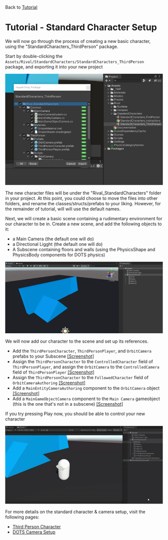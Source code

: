 
Back to [Tutorial](../tutorial.md)

# Tutorial - Standard Character Setup

We will now go through the process of creating a new basic character, using the "StandardCharacters_ThirdPerson" package.

Start by double-clicking the `Assets/Rival/StandardCharacters/StandardCharacters_ThirdPerson` package, and exporting it into your new project

![](../Images/tutorial_exportcharacter.png)

The new character files will be under the "Rival_StandardCharacters" folder in your project. At this point, you could choose to move the files into other folders, and rename the classes/structs/prefabs to your liking. However, for the remainder of tutorial, will will use the default names.

Next, we will create a basic scene containing a rudimentary environment for our character to be in. Create a new scene, and add the following objects to it:
- a Main Camera (the default one will do)
- a Directional Ligght (the default one will do)
- A Subscene containing floors and walls (using the PhysicsShape and PhysicsBody components for DOTS physics)

![](../Images/tutorial_basicscene.png)

We will now add our character to the scene and set up its references.
* Add the `ThirdPersonCharacter`, `ThirdPersonPlayer`, and `OrbitCamera` prefabs to your Subscene [[Screenshot]](../Images/stdcharacters-tp1.png)
* Assign the `ThirdPersonCharacter` to the `ControlledCharacter` field of `ThirdPersonPlayer`, and assign the `OrbitCamera` to the `ControlledCamera` field of `ThirdPersonPlayer` [[Screenshot]](../Images/stdcharacters-tp2.png)
* Assign the `ThirdPersonCharacter` to the `FollowedCharacter` field of `OrbitCameraAuthoring` [[Screenshot]](../Images/stdcharacters-tp3.png)
* Add a `MainEntityCameraAuthoring` component to the `OrbitCamera` object [[Screenshot]](../Images/stdcharacters-tp5.png)
* Add a `MainGameObjectCamera` component to the `Main Camera` gameobject (this is the one that's not in a subscene) [[Screenshot]](../Images/tutorial_camera_setup.png)

If you try pressing Play now, you should be able to control your new character

![](../Images/tutorial_firstplay.gif)

For more details on the standard character & camera setup, visit the following pages:
* [Third Person Character](../StandardCharacters/stdcharacters-thirdperson.md) 
* [DOTS Camera Setup](../StandardCharacters/stdcharacters-maincamera.md)